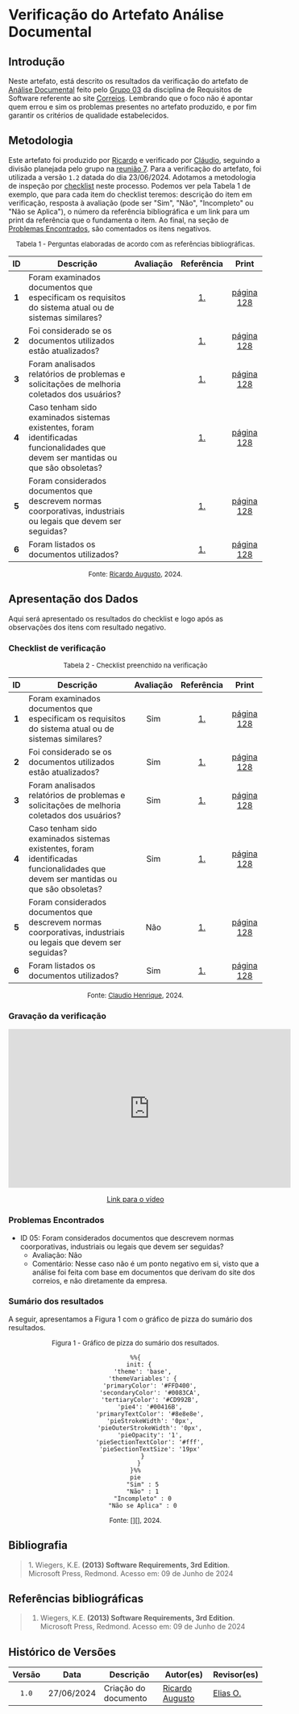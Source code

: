 # Verificação do Artefato Análise Documental

## Introdução

Neste artefato, está descrito os resultados da verificação do artefato de [Análise Documental](https://requisitos-de-software.github.io/2024.1-Correios/elicitacao/tecnicas/analise-documental/) feito pelo [Grupo 03](https://requisitos-de-software.github.io/2024.1-Correios/) da disciplina de Requisitos de Software referente ao site [Correios](https://www.correios.com.br/). Lembrando que o foco não é apontar quem errou e sim os problemas presentes no artefato produzido, e por fim garantir os critérios de qualidade estabelecidos.

## Metodologia

Este artefato foi produzido por [Ricardo][RicardoGH] e verificado por [Cláudio][ClaudioGH], seguindo a divisão planejada pelo grupo na [reunião 7](https://requisitos-de-software.github.io/2024.1-Correios/atas/ata7/). Para a verificação do artefato, foi utilizada a versão `1.2` datada do dia 23/06/2024. Adotamos a metodologia de inspeção por [checklist](#checklist-de-verificacao) neste processo. Podemos ver pela Tabela 1 de exemplo, que para cada item do checklist teremos: descrição do item em verificação, resposta à avaliação (pode ser "Sim", "Não", "Incompleto" ou "Não se Aplica"), o número da referência bibliográfica e um link para um print da referência que o fundamenta o item. Ao final, na seção de [Problemas Encontrados](#problemas-encontrados), são comentados os itens negativos.

<font size="2"><p style="text-align: center">Tabela 1 - Perguntas elaboradas de acordo com as referências bibliográficas.</p></font>

<center>

| ID | Descrição | Avaliação | Referência | Print |
|:--:| --------- | :-------: | :--------: | :---: |
| <a id="ck1">**1**</a> | Foram examinados documentos que especificam os requisitos do sistema atual ou de sistemas similares? |  | [1.](#ref1) | [página 128](../../../../assets/prints_verificacao/ricardo/analise-documental.png) |
| <a id="ck2">**2**</a> | Foi considerado se os documentos utilizados estão atualizados? |  | [1.](#ref1) | [página 128](../../../../assets/prints_verificacao/ricardo/analise-documental.png) |
| <a id="ck3">**3**</a> | Foram analisados relatórios de problemas e solicitações de melhoria coletados dos usuários? |  | [1.](#ref1) | [página 128](../../../../assets/prints_verificacao/ricardo/analise-documental.png) |
| <a id="ck4">**4**</a>| Caso tenham sido examinados sistemas existentes, foram identificadas funcionalidades que devem ser mantidas ou que são obsoletas? |  | [1.](#ref1) | [página 128](../../../../assets/prints_verificacao/ricardo/analise-documental.png) |
| <a id="ck5">**5**</a> | Foram considerados documentos que descrevem normas coorporativas, industriais ou legais que devem ser seguidas? |  | [1.](#ref1) | [página 128](../../../../assets/prints_verificacao/ricardo/analise-documental.png) |
| <a id="ck6">**6**</a> | Foram listados os documentos utilizados? |  | [1.](#ref1) | [página 128](../../../../assets/prints_verificacao/ricardo/analise-documental.png) |<a href="#ref1">1</a>. pg 128 |

</center>

<font size="2"><p style="text-align: center">Fonte: [Ricardo Augusto](https://github.com/avmricardo), 2024.</p></font>

## Apresentação dos Dados

Aqui será apresentado os resultados do checklist e logo após as observações dos itens com resultado negativo.

### Checklist de verificação

<font size="2"><p style="text-align: center">Tabela 2 - Checklist preenchido na verificação</p></font>

<center>

| ID | Descrição | Avaliação | Referência | Print |
|:--:| --------- | :-------: | :--------: | :---: |
| <a id="ck1">**1**</a> | Foram examinados documentos que especificam os requisitos do sistema atual ou de sistemas similares? | Sim | [1.](#ref1) | [página 128](../../../../assets/prints_verificacao/ricardo/analise-documental.png) |
| <a id="ck2">**2**</a> | Foi considerado se os documentos utilizados estão atualizados? | Sim | [1.](#ref1) | [página 128](../../../../assets/prints_verificacao/ricardo/analise-documental.png) |
| <a id="ck3">**3**</a> | Foram analisados relatórios de problemas e solicitações de melhoria coletados dos usuários? | Sim | [1.](#ref1) | [página 128](../../../../assets/prints_verificacao/ricardo/analise-documental.png) |
| <a id="ck4">**4**</a>| Caso tenham sido examinados sistemas existentes, foram identificadas funcionalidades que devem ser mantidas ou que são obsoletas? | Sim | [1.](#ref1) | [página 128](../../../../assets/prints_verificacao/ricardo/analise-documental.png) |
| <a id="ck5">**5**</a> | Foram considerados documentos que descrevem normas coorporativas, industriais ou legais que devem ser seguidas? | Não | [1.](#ref1) | [página 128](../../../../assets/prints_verificacao/ricardo/analise-documental.png) |
| <a id="ck6">**6**</a> | Foram listados os documentos utilizados? | Sim | [1.](#ref1) | [página 128](../../../../assets/prints_verificacao/ricardo/analise-documental.png) |<a href="#ref1">1</a>. pg 128 |

</center>

<font size="2"><p style="text-align: center">Fonte: [Claudio Henrique](https://github.com/claudiohsc), 2024.</p></font>

### Gravação da verificação

<!-- para o iframe do vídeo, bote width = 560 e height = 315 -->

<div style="text-align: center;">
    <iframe width="560" height="315" src="https://www.youtube.com/embed/Q244fenBqJ4?si=PlARKWKmdpK95mu9" title="YouTube video player" frameborder="0" allow="accelerometer; autoplay; clipboard-write; encrypted-media; gyroscope; picture-in-picture; web-share" referrerpolicy="strict-origin-when-cross-origin" allowfullscreen></iframe>
</div>

<p style="text-align: center">
    <a href="https://www.youtube.com/watch?v=Q244fenBqJ4"> Link para o vídeo </a>
</p>

### Problemas Encontrados

<!--- Aqui será apresentado todos os problemas identificados durante o processo de verificação do artefato de link do artefato. --->

- ID 05: Foram considerados documentos que descrevem normas coorporativas, industriais ou legais que devem ser seguidas?
    - Avaliação: Não
    - Comentário: Nesse caso não é um ponto negativo em si, visto que a análise foi feita com base em documentos que derivam do site dos correios, e não diretamente da empresa.

### Sumário dos resultados

<!-- Conte as quantidade de ocorrencias e coloque no Grafico a quantidade em cada tipo de avaliação (se não ouver incidencia de um tipo como "não se aplica", apague a linha do mesmo)-->
A seguir, apresentamos a Figura 1 com o gráfico de pizza do sumário dos resultados.

<font size="2"><p style="text-align: center">Figura 1 - Gráfico de pizza do sumário dos resultados.</p></font>

<center>

``` mermaid
%%{
  init: {
    'theme': 'base',
    'themeVariables': {
        'primaryColor': '#FFD400',
        'secondaryColor': '#0083CA',
        'tertiaryColor': '#CD992B',
        'pie4': '#00416B',
        'primaryTextColor': '#8e8e8e',
        'pieStrokeWidth': '0px',
        'pieOuterStrokeWidth': '0px',
        'pieOpacity': '1',
        'pieSectionTextColor': '#fff',
        'pieSectionTextSize': '19px'
    }
  }
}%%
pie
    "Sim" : 5
    "Não" : 1
    "Incompleto" : 0
    "Não se Aplica" : 0
```

</center>

<font size="2"><p style="text-align: center">Fonte: [][], 2024.</p></font>

## Bibliografia

> 1<a id="ref1">.</a> Wiegers, K.E. **(2013) Software Requirements, 3rd Edition**. Microsoft Press, Redmond. Acesso em: 09 de Junho de 2024

## Referências bibliográficas

> 1. Wiegers, K.E. **(2013) Software Requirements, 3rd Edition**. Microsoft Press, Redmond. Acesso em: 09 de Junho de 2024

## Histórico de Versões

| Versão | Data | Descrição | Autor(es) | Revisor(es) |
| :----: | :--: | --------- | ----------- | ------ |
| `1.0`  | 27/06/2024 | Criação do documento | [Ricardo Augusto][RicardoGH] | [Elias O.][EliasGH] |

[ClaudioGH]: https://github.com/claudiohsc
[DaniloGH]: https://github.com/Danilo-Carvalho-Antunes
[EliasGH]: https://github.com/EliasOliver21
[GabrielBGH]: https://github.com/Bertolazi
[GabrielFGH]: https://github.com/MMcLovin
[PabloGH]: https://github.com/pabloheika
[RicardoGH]: https://www.github.com/avmricardo